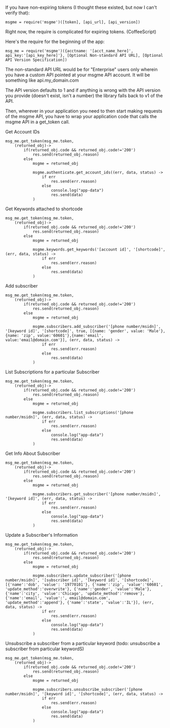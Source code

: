 If you have non-expiring tokens (I thought these existed, but now I can't verify that):

```
msgme = require('msgme')([token], [api_url], [api_version])
```


Right now, the require is complicated for expiring tokens. (CoffeeScript)

Here's the require for the beginning of the app:

```
msg_me = require('msgme')({acctname: '[acct_name_here]', api_key:'[api_key_here]'}, [Optional Non-standard API URL], [Optional API Version Specification])
```

The non-standard API URL would be for "Enterprise" users only wherein you have a custom API pointed at your msgme API account. It will be something like api.my_domain.com

The API version defaults to 1 and if anything is wrong with the API version you provide (doesn't exist, isn't a number) the library falls back to v1 of the API.

Then, wherever in your application you need to then start making requests of the msgme API, you have to wrap your application code that calls the msgme API in a get_token call.

Get Account IDs

```
msg_me.get_token(msg_me.token,
	(returned_obj)->
		if(returned_obj.code && returned_obj.code!='200')
			res.send(returned_obj.reason)
		else
			msgme = returned_obj
			
			msgme.authenticate.get_account_ids((err, data, status) ->
				if err
					res.send(err.reason)
				else
					console.log("app-data")
					res.send(data)
			)
```

Get Keywords attached to shortcode

```
msg_me.get_token(msg_me.token,
	(returned_obj)->
		if(returned_obj.code && returned_obj.code!='200')
			res.send(returned_obj.reason)
		else
			msgme = returned_obj
			
			msgme.keywords.get_keywords('[account id]', '[shortcode]', (err, data, status) ->
				if err
					res.send(err.reason)
				else
					res.send(data)
			)
```

Add subscriber

```
msg_me.get_token(msg_me.token,
	(returned_obj)->
		if(returned_obj.code && returned_obj.code!='200')
			res.send(returned_obj.reason)
		else
			msgme = returned_obj
			
			msgme.subscribers.add_subscriber('[phone number/msidn]', '[keyword id]', '[shortcode]', true, [{name: 'gender', value: 'Male'},{name: 'zip', value:'60601'},{name:'email', value:'email@domain.com'}], (err, data, status) ->
				if err
					res.send(err.reason)
				else
					res.send(data)
			)
```

List Subscriptions for a particular Subscriber

```
msg_me.get_token(msg_me.token,
	(returned_obj)->
		if(returned_obj.code && returned_obj.code!='200')
			res.send(returned_obj.reason)
		else
			msgme = returned_obj
			
			msgme.subscribers.list_subscriptions('[phone number/msidn]', (err, data, status) ->
				if err
					res.send(err.reason)
				else
					console.log("app-data")
					res.send(data)
			)
```

Get Info About Subscriber

```
msg_me.get_token(msg_me.token,
	(returned_obj)->
		if(returned_obj.code && returned_obj.code!='200')
			res.send(returned_obj.reason)
		else
			msgme = returned_obj
			
			msgme.subscribers.get_subscriber('[phone number/msidn]', '[keyword id]', (err, data, status) ->
				if err
					res.send(err.reason)
				else
					console.log("app-data")
					res.send(data)
			)
```

Update a Subscriber's Information

```
msg_me.get_token(msg_me.token,
	(returned_obj)->
		if(returned_obj.code && returned_obj.code!='200')
			res.send(returned_obj.reason)
		else
			msgme = returned_obj
			
			msgme.subscribers.update_subscriber('[phone number/msidn]', '[subscriber id]', '[keyword id]', '[shortcode]', [{'name':'dob', 'value': '19770101'}, {'name':'zip', 'value':'60601', 'update_method':'overwrite'}, {'name':'gender', 'value':'Male'}, {'name':'city', 'value':'Chicago', 'update_method':'remove'}, {'name':'email', 'value':', email@domain.com', 'update_method':'append'}, {'name':'state', 'value':'IL'}], (err, data, status) ->
				if err
					res.send(err.reason)
				else
					console.log("app-data")
					res.send(data)
			)
```

Unsubscribe a subscriber from a particular keyword (todo: unsubscribe a subscriber from particular keywordS)

```
msg_me.get_token(msg_me.token,
	(returned_obj)->
		if(returned_obj.code && returned_obj.code!='200')
			res.send(returned_obj.reason)
		else
			msgme = returned_obj
			
			msgme.subscribers.unsubscribe_subscriber('[phone number/msidn]', '[keyword id]', '[shortcode]', (err, data, status) ->
				if err
					res.send(err.reason)
				else
					console.log("app-data")
					res.send(data)
			)
```